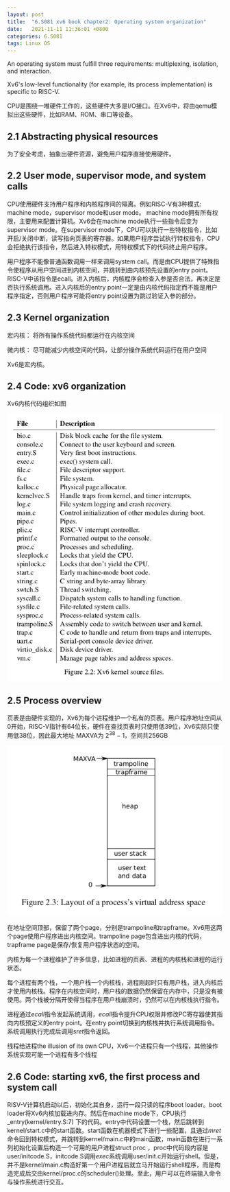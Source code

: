 ```yaml
---
layout: post
title:  "6.S081 xv6 book chapter2: Operating system organization"
date:   2021-11-11 11:36:01 +0800
categories: 6.S081
tags: Linux OS
---
```




An operating system must fulfill three requirements: multiplexing, isolation, and interaction.

Xv6's low-level functionality (for example, its process implementation) is specific to RISC-V.

CPU是围绕一堆硬件工作的，这些硬件大多是I/O接口。在Xv6中，将由qemu模拟出这些硬件，比如RAM、ROM、串口等设备。



## 2.1 Abstracting physical resources

为了安全考虑，抽象出硬件资源，避免用户程序直接使用硬件。



## 2.2 User mode, supervisor mode, and system calls

CPU使用硬件支持用户程序和内核程序间的隔离。例如RISC-V有3种模式: machine mode，supervisor mode和user mode。 machine mode拥有所有权限，主要用来配置计算机。Xv6会在machine mode执行一些指令后变为supervisor mode。在supervisor mode下，CPU可以执行一些特权指令，比如开启/关闭中断，读写指向页表的寄存器。如果用户程序尝试执行特权指令，CPU会拒绝执行该指令，然后进入特权模式，用特权模式下的代码终止用户程序。



用户程序不能像普通函数调用一样来调用system call。而是由CPU提供了特殊指令使程序从用户空间进到内核空间，并跳转到由内核预先设置的entry point。RISC-V中该指令是ecall。进入内核后，内核程序会检查入参是否合法，再决定是否执行系统调用。进入内核后的entry point一定是由内核代码指定而不能是用户程序指定，否则用户程序可能将entry point设置为跳过验证入参的部分。



## 2.3 Kernel organization

宏内核： 将所有操作系统代码都运行在内核空间

微内核： 尽可能减少内核空间的代码，让部分操作系统代码运行在用户空间

Xv6是宏内核。



## 2.4 Code: xv6 organization

Xv6内核代码组织如图



![image-20211111150745105](./2021-11-11-6.s081-ch2.assets/image-20211111150745105.png)

## 2.5 Process overview

 页表是由硬件实现的，Xv6为每个进程维护一个私有的页表。用户程序地址空间从0开始，RISC-V指针有64位长，硬件在查找页表时只使用低39位，Xv6实际只使用低38位，因此最大地址 MAXVA为 $2^{38} - 1$​ ，空间共256GB

![image-20211111145613239](./image-20211111145613239.png)

在地址空间顶部，保留了两个page，分别是trampoline和trapframe。Xv6用这两个page使用户程序进出内核空间。trampoline page包含进出内核的代码，trapframe page是保存/恢复用户程序状态的空间。

内核为每一个进程维护了许多信息，比如进程的页表、进程的内核栈和进程的运行状态。

每个进程有两个栈，一个用户栈一个内核栈，进程刚起时只有用户栈，进入内核后才使用内核栈。程序在内核空间时，用户栈的数据仍然保留在内存中，只是没有被使用。两个栈被分隔开使得当程序在用户栈崩溃时，仍然可以在内核栈执行指令。

进程通过$ecall$指令发起系统调用，$ecall$指令提升CPU权限并修改PC寄存器使其指向内核预定义的entry point。在entry point切换到内核栈并执行系统调用指令。系统调用执行完成后调用$sret$​指令返回。

线程给进程the illusion of its own CPU，Xv6一个进程只有一个线程，其他操作系统实现可能一个进程有多个线程



## 2.6 Code: starting xv6, the first process and system call

RISV-V计算机启动以后，初始化其自身，运行一段只读的程序boot loader。boot loader将Xv6内核加载进内存。然后在machine mode下，CPU执行_entry(kernel/entry.S:7) 下的代码。entry中代码设置一个栈，然后跳转到kernel/start.c中的start函数。start函数在机器模式下进行一些配置，且通过$mret$命令回到特权模式，并跳转到kernel/main.c中的main函数，main函数在进行一系列初始化设置后构造一个可用的用户进程struct proc ，proc中代码段内容是user/initcode.S，initcode.S调用$exec$​系统调用user/init.c开始运行shell。但是，并不是kernel/main.c构造好第一个用户进程后就立马开始运行shell程序，而是构造完成后交由kernel/proc.c的scheduler()处理。至此，用户可以在终端输入命令与操作系统进行交互。

